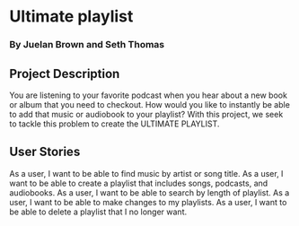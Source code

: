 # Ultimate playlist 
### By Juelan Brown and Seth Thomas

## Project Description 
You are listening to your favorite podcast when you hear about a new book or album that you need to checkout. How would you like to instantly be able to add that music or audiobook to your playlist? With this project, we seek to tackle this problem to create the ULTIMATE PLAYLIST.

## User Stories
As a user, I want to be able to find music by artist or song title.
As a user, I want to be able to create a playlist that includes songs, podcasts, and audiobooks.
As a user, I want to be able to search by length of playlist.
As a user, I want to be able to make changes to my playlists.
As a user, I want to be able to delete a playlist that I no longer want.
